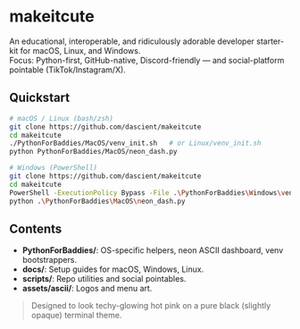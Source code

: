 # makeitcute

An educational, interoperable, and ridiculously adorable developer starter-kit for macOS, Linux, and Windows.  
Focus: Python-first, GitHub-native, Discord-friendly — and social-platform pointable (TikTok/Instagram/X).

## Quickstart

```bash
# macOS / Linux (bash/zsh)
git clone https://github.com/dascient/makeitcute
cd makeitcute
./PythonForBaddies/MacOS/venv_init.sh   # or Linux/venv_init.sh
python PythonForBaddies/MacOS/neon_dash.py

# Windows (PowerShell)
git clone https://github.com/dascient/makeitcute
cd makeitcute
PowerShell -ExecutionPolicy Bypass -File .\PythonForBaddies\Windows\venv_init.ps1
python .\PythonForBaddies\MacOS\neon_dash.py
```

## Contents

- **PythonForBaddies/**: OS-specific helpers, neon ASCII dashboard, venv bootstrappers.
- **docs/**: Setup guides for macOS, Windows, Linux.
- **scripts/**: Repo utilities and social pointables.
- **assets/ascii/**: Logos and menu art.

> Designed to look techy-glowing hot pink on a pure black (slightly opaque) terminal theme.
